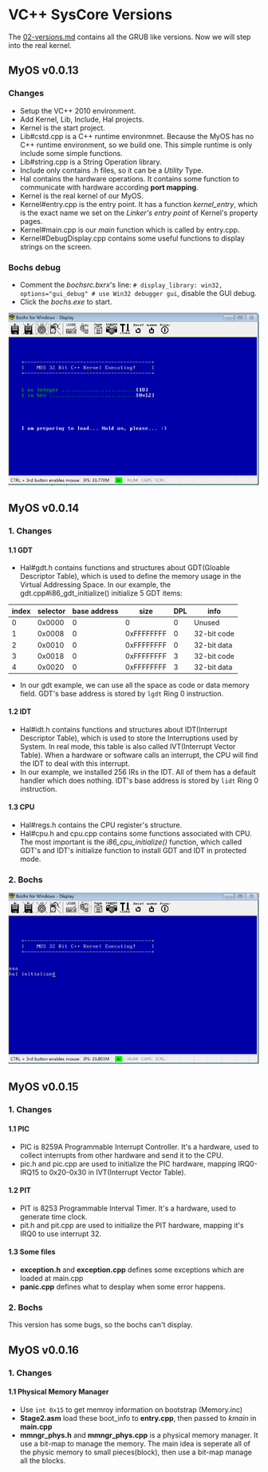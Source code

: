 # VC++ SysCore Versions

The [02-versions.md](./02-versions.md) contains all the GRUB like versions. Now we will step into the real kernel.

## MyOS v0.0.13

### Changes

- Setup the VC++ 2010 environment.
- Add Kernel, Lib, Include, Hal projects.
- Kernel is the start project.
- Lib#cstd.cpp is a C++ runtime environmnet. Because the MyOS has no C++ runtime environment, so we build one. This simple runtime is only include some simple functions.
- Lib#string.cpp is a String Operation library.
- Include only contains .h files, so it can be a *Utility* Type.
- Hal contains the hardware operations. It contains some function to communicate with hardware according **port mapping**.
- Kernel is the real kernel of our MyOS.
- Kernel#entry.cpp is the entry point. It has a function *kernel_entry*, which is the exact name we set on the *Linker's entry point* of Kernel's property pages.
- Kernel#main.cpp is our *main* function which is called by entry.cpp.
- Kernel#DebugDisplay.cpp contains some useful functions to display strings on the screen.

### Bochs debug

- Comment the  *bochsrc.bxrx*'s line: `# display_library: win32, options="gui_debug" # use Win32 debugger gui`, disable the GUI debug.
- Click the *bochs.exe* to start.

![first print](img/2019-01-31-20-41-25.png)

## MyOS v0.0.14

### 1. Changes

#### 1.1 GDT

- Hal#gdt.h contains functions and structures about GDT(Gloable Descriptor Table), which is used to define the memory usage in the Virtual Addressing Space. In our example, the gdt.cpp#i86_gdt_initialize() initialize 5 GDT items:

| index | selector | base address | size       | DPL | info        |
|-------|----------|--------------|------------|-----|-------------|
| 0     | 0x0000   | 0            | 0          | 0   | Unused      |
| 1     | 0x0008   | 0            | 0xFFFFFFFF | 0   | 32-bit code |
| 2     | 0x0010   | 0            | 0xFFFFFFFF | 0   | 32-bit data |
| 3     | 0x0018   | 0            | 0xFFFFFFFF | 3   | 32-bit code |
| 4     | 0x0020   | 0            | 0xFFFFFFFF | 3   | 32-bit data |

- In our gdt example, we can use all the space as code or data memory field. GDT's base address is stored by `lgdt` Ring 0 instruction.

#### 1.2 IDT

- Hal#idt.h contains functions and structures about IDT(Interrupt Descriptor Table), which is used to store the Interruptions used by System. In real mode, this table is also called IVT(Interrupt Vector Table). When a hardware or software calls an interrupt, the CPU will find the IDT to deal with this interrupt.
- In our example, we installed 256 IRs in the IDT. All of them has a default handler which does nothing. IDT's base address is stored by `lidt` Ring 0 instruction.

#### 1.3 CPU

- Hal#regs.h contains the CPU register's structure.
- Hal#cpu.h and cpu.cpp contains some functions associated with CPU. The most important is the *i86_cpu_initialize()* function, which called GDT's and IDT's initialize function to install GDT and IDT in protected mode.

### 2. Bochs

![initialize](img/2019-02-11-22-46-22.png)

## MyOS v0.0.15

### 1. Changes

#### 1.1 PIC

- PIC is 8259A Programmable Interrupt Controller. It's a hardware, used to collect interrupts from other hardware and send it to the CPU.
- pic.h and pic.cpp are used to initialize the PIC hardware, mapping IRQ0-IRQ15 to 0x20-0x30 in IVT(Interrupt Vector Table).

#### 1.2 PIT

- PIT is 8253 Programmable Interval Timer. It's a hardware, used to generate time clock.
- pit.h and pit.cpp are used to initialize the PIT hardware, mapping it's IRQ0 to use interrupt 32.

#### 1.3 Some files

- **exception.h** and **exception.cpp** defines some exceptions which are loaded at main.cpp
- **panic.cpp** defines what to desplay when some error happens.

### 2. Bochs

This version has some bugs, so the bochs can't display.

## MyOS v0.0.16

### 1. Changes

#### 1.1 Physical Memory Manager

- Use `int 0x15` to get memroy information on bootstrap (Memory.inc)
- **Stage2.asm** load these boot_info to **entry.cpp**, then passed to *kmain* in **main.cpp**
- **mmngr_phys.h** and **mmngr_phys.cpp** is a physical memory manager. It use a bit-map to manage the memory. The main idea is seperate all of the physic memory to small pieces(block), then use a bit-map manage all the blocks.